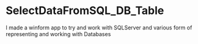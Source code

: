 # SelectDataFromSQL_DB_Table

I made a winform app to try and work with SQLServer and various form of representing and working with Databases
